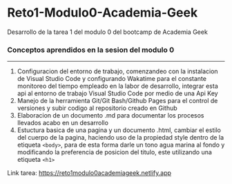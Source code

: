 # Reto1-Modulo0-Academia-Geek
Desarrollo de la tarea 1 del modulo 0 del bootcamp de Academia Geek

### Conceptos aprendidos en la sesion del modulo 0
_______________________________________________________________________________________________
1. Configuracion del entorno de trabajo, comenzandeo con la instalacion de Visual Studio Code y configurando Wakatime para el constante monitoreo del tiempo empleado en la labor de desarrollo, integrar esta api al entorno de trabajo Visual Studio Code por medio de una Api Key
2. Manejo de la herramienta Git/Git Bash/Github Pages para el control de versiones y subir codigo al repositorio creado en Github
3. Elaboracion de un documento .md para documentar los procesos llevados acabo en un desarrollo
4. Estuctura basica de una pagina y un documento .html, cambiar el estilo del cuerpo de la pagina, haciendo uso de la propiedad style dentro de la etiqueta ```<body>```, para de esta forma darle un tono agua marina al fondo y modificando la preferencia de posicion del titulo, este utilizando una etiqueta ```<h1>```

Link tarea: https://reto1modulo0academiageek.netlify.app
